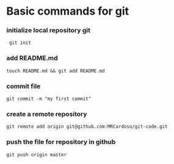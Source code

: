 # Basic commands for git

### initialize local repository git
	 git init

### add README.md
	touch README.md && git add README.md

### commit file
	git commit -m "my first commit"

### create a remote repository
	git remote add origin git@github.com:MRCardoso/git-code.git

### push the file for repository in github
	git push origin master

